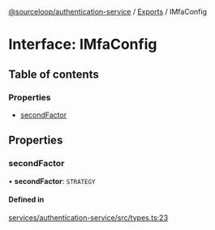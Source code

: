 [@sourceloop/authentication-service](../README.md) / [Exports](../modules.md) / IMfaConfig

# Interface: IMfaConfig

## Table of contents

### Properties

- [secondFactor](IMfaConfig.md#secondfactor)

## Properties

### secondFactor

• **secondFactor**: `STRATEGY`

#### Defined in

[services/authentication-service/src/types.ts:23](https://github.com/sourcefuse/loopback4-microservice-catalog/blob/089fc2dc0/services/authentication-service/src/types.ts#L23)
